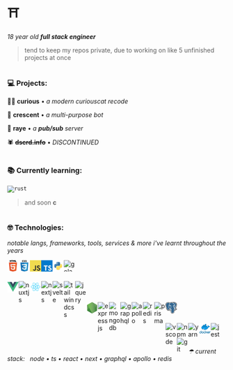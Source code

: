 # ⛩

_18 year old **full stack engineer**_

> tend to keep my repos private, due to working on like 5 unfinished projects at once

#

### 💻 **Projects:**

🐱‍👤 **curious** &bull; _a modern curiouscat recode_

🌙 **crescent** &bull; _a multi-purpose bot_

🌌 **raye** &bull; _a **pub/sub** server_

🕷 ~~**dscrd.info**~~ &bull; _DISCONTINUED_


#

### 📚 **Currently learning:**
<code><img alt="rust" width="26px" height="26px" src="http://rust-lang.org/logos/rust-logo-512x512.png"></code>

> and soon **c**

#

### 🤓 **Technologies:**

_notable langs, frameworks, tools, services & more i've learnt throughout the years_

<img align="left" alt="html" width="26px" src="https://raw.githubusercontent.com/github/explore/80688e429a7d4ef2fca1e82350fe8e3517d3494d/topics/html/html.png" />
<img align="left" alt="css" width="26px" src="https://raw.githubusercontent.com/github/explore/80688e429a7d4ef2fca1e82350fe8e3517d3494d/topics/css/css.png" />
<img align="left" alt="javascript" width="26px" src="https://raw.githubusercontent.com/github/explore/80688e429a7d4ef2fca1e82350fe8e3517d3494d/topics/javascript/javascript.png" />
<img align="left" alt="typescript" width="26px" src="https://raw.githubusercontent.com/github/explore/80688e429a7d4ef2fca1e82350fe8e3517d3494d/topics/typescript/typescript.png" />
<img align="left" alt="python" width="26px" src="https://raw.githubusercontent.com/github/explore/80688e429a7d4ef2fca1e82350fe8e3517d3494d/topics/python/python.png" />
<img align="left" alt="golang" width="26px" height="26px" src="https://github.com/get-icon/geticon/raw/master/icons/go.svg" />

<br /><br />

<img align="left" alt="vue." width="26px" src="https://raw.githubusercontent.com/github/explore/80688e429a7d4ef2fca1e82350fe8e3517d3494d/topics/vue/vue.png" />
<img align="left" alt="nuxtjs" width="26px" src="https://iconape.com/wp-content/png_logo_vector/nuxt-logo.png" />
<img align="left" alt="react" width="26px" src="https://raw.githubusercontent.com/github/explore/80688e429a7d4ef2fca1e82350fe8e3517d3494d/topics/react/react.png" />
<img align="left" alt="nextjs" width="26px" src="https://cdn.worldvectorlogo.com/logos/next-js.svg" />
<img align="left" alt="svelte" width="26px" src="https://upload.wikimedia.org/wikipedia/commons/thumb/1/1b/Svelte_Logo.svg/1200px-Svelte_Logo.svg.png" />
<img align="left" alt="tailwindcss" width="26px" src="https://codekitapp.com/images/help/free-tailwind-icon@2x.png" />
<img align="left" alt="jquery" width="26px" src="https://cdn.iconscout.com/icon/free/png-256/jquery-3628863-3030003.png" />

<br /><br />

<img align="left" alt="vue" width="26px" src="https://raw.githubusercontent.com/github/explore/80688e429a7d4ef2fca1e82350fe8e3517d3494d/topics/nodejs/nodejs.png" />
<img align="left" alt="expressjs" width="26px" src="https://media.zeemly.com/zeemly/product/expressjs.png" />
<img align="left" alt="mongodb" width="26px" src="https://img.icons8.com/color/452/mongodb.png" />
<img align="left" alt="graphql" width="26px" src="https://upload.wikimedia.org/wikipedia/commons/thumb/1/17/GraphQL_Logo.svg/1024px-GraphQL_Logo.svg.png" />
<img align="left" alt="apollo" width="26px" src="https://seeklogo.com/images/A/apollo-logo-DC7DD3C444-seeklogo.com.png" />
<img align="left" alt="redis" width="26px" src="https://cdn.iconscout.com/icon/free/png-512/redis-4-1175103.png" />
<img align="left" alt="prisma" width="26px" src="https://raw.githubusercontent.com/prisma/presskit/master/Logos/Logo%20White%20Symbol.svg" />
<img align="left" alt="postgresql" width="26px" src="https://raw.githubusercontent.com/github/explore/80688e429a7d4ef2fca1e82350fe8e3517d3494d/topics/postgresql/postgresql.png" />

<br /><br />

<img align="left" alt="vscode" width="26px" src="https://cdn.freebiesupply.com/logos/thumbs/2x/visual-studio-code-logo.png" />
<img align="left" alt="npm" width="26px" src="https://seeklogo.com/images/N/npm-logo-01B8642EDD-seeklogo.com.png" />
<img align="left" alt="yarn" width="26px" src="https://seeklogo.com/images/Y/yarn-logo-F5E7A65FA2-seeklogo.com.png" />
<img align="left" alt="docker" width="26px" src="https://raw.githubusercontent.com/github/explore/80688e429a7d4ef2fca1e82350fe8e3517d3494d/topics/docker/docker.png" />
<img align="left" alt="jest" width="26px" src="https://seeklogo.com/images/J/jest-logo-F9901EBBF7-seeklogo.com.png" />
<img align="left" alt="git" width="26px" src="https://upload.wikimedia.org/wikipedia/commons/thumb/3/3f/Git_icon.svg/1200px-Git_icon.svg.png" />

<br />

#

###### ☂ current stack:&nbsp;&nbsp; node &bull; ts &bull; react &bull; next &bull; graphql &bull; apollo &bull; redis
